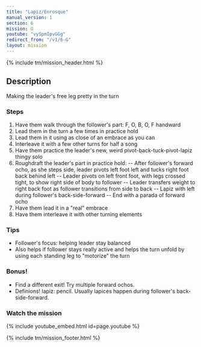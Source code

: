 ```yaml
---
title: "Lapiz/Enrosque"
manual_version: 1
section: 6
mission: G
youtube: "vySpmIpvGGg"
redirect_from: "/v1/6-G"
layout: mission
---
```


{% include tm/mission_header.html %}

## Description

Making the leader's free leg pretty in the turn

### Steps

1. Have them walk through the follower's part: F, O, B, O, F handward 
2. Lead them in the turn a few times in practice hold
3. Lead them in it using as close of an embrace as you can
4. Interleave it with a few other turns for half a song
5. Have them practice the leader's new, weird pivot-back-tuck-pivot-lapiz thingy solo
6. Roughdraft the leader's part in practice hold: 
-- After follower's forward ocho, as she steps side, leader pivots left foot left and tucks right foot back behind left
-- Leader pivots on left front foot, with legs crossed tight, to show right side of body to follower
-- Leader transfers weight to right back foot as follower transitions from side to back
-- Lapiz with left during follower's back-side-forward
-- End with a parada of forward ocho
7. Have them lead it in a "real" embrace
8. Have them interleave it with other turning elements

### Tips

* Follower's focus: helping leader stay balanced
* Also helps if follower stays really active and helps the turn unfold by using each standing leg to "motorize" the turn

### Bonus!

* Find a different exit! Try multiple forward ochos. 
* Definions! lapiz: pencil. Usually lapices happen during follower's back-side-forward.

### Watch the mission

{% include youtube_embed.html id=page.youtube %}

{% include tm/mission_footer.html %}
